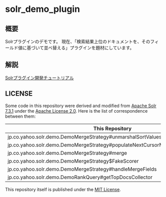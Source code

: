 # solr_demo_plugin

## 概要

Solrプラグインのデモです。
現在、「検索結果上位のドキュメントを、そのフィールド値に基づいて並べ替える」プラグインを題材にしています。


## 解説

[Solrプラグイン開発チュートリアル](./docs/index.md)

## LICENSE

Some code in this repository were derived and modified from [Apache Solr 7.3.1](https://github.com/apache/lucene-solr/tree/branch_7_3) under the [Apache License 2.0](https://github.com/apache/lucene-solr/blob/branch_7_3/solr/LICENSE.txt). Here is the list of correspondence between them:

| This Repository                                                                | Apache Solr 7.3.1                                                                       |
|--------------------------------------------------------------------------------|-----------------------------------------------------------------------------------------|
| jp.co.yahoo.solr.demo.DemoMergeStrategy#unmarshalSortValues                    | org.apache.solr.handler.component.QueryComponent#unmarshalSortValues                    |
| jp.co.yahoo.solr.demo.DemoMergeStrategy#populateNextCursorMarkFromMergedShards | org.apache.solr.handler.component.QueryComponent#populateNextCursorMarkFromMergedShards |
| jp.co.yahoo.solr.demo.DemoMergeStrategy#merge                                  | org.apache.solr.handler.component.QueryComponent#mergeIds                               |
| jp.co.yahoo.solr.demo.DemoMergeStrategy$FakeScorer                             | org.apache.solr.handler.component.QueryComponent$FakeScorer                             |
| jp.co.yahoo.solr.demo.DemoMergeStrategy#handleMergeFields                      | org.apache.solr.handler.component.QueryComponent#doFieldSortValues                      |
| jp.co.yahoo.solr.demo.DemoRankQuery#getTopDocsCollector                        | org.apache.solr.search.SolrIndexSearcher#buildTopDocsCollector                          |

This repository itself is published under the [MIT License](./LICENSE).
